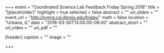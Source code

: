 +++
event = "Coordinated Science Lab Feedback Friday Spring 2018"
title = "[placeholder]"
highlight = true
selected = false
abstract = ""
url_slides = ""
event_url = "http://synrg.csl.illinois.edu/friday/"
math = false
location = "Urbana, IL"
date = "2018-03-30T13:00:00-06:00"
abstract_short = ""
url_video = ""
url_pdf = ""

[header]
  caption = ""
  image = ""

+++

